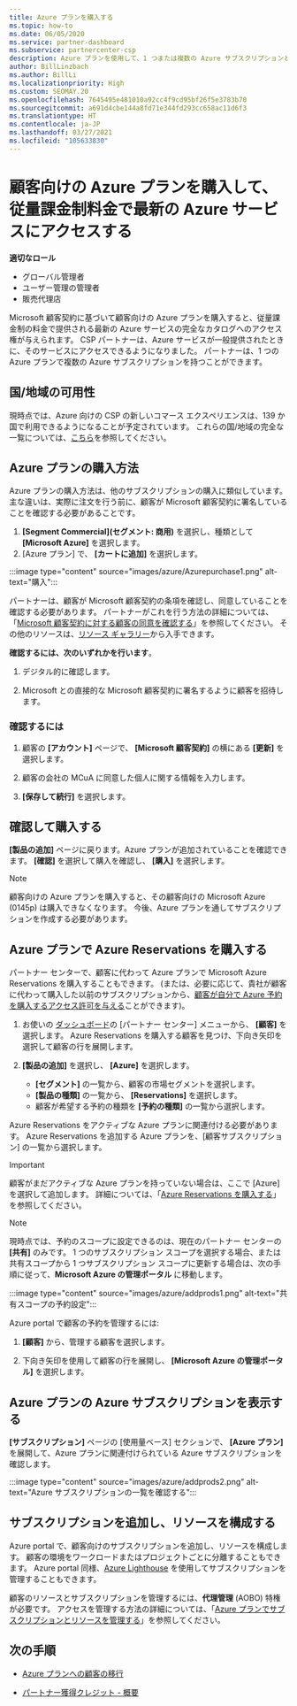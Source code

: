 ```yaml
---
title: Azure プランを購入する
ms.topic: how-to
ms.date: 06/05/2020
ms.service: partner-dashboard
ms.subservice: partnercenter-csp
description: Azure プランを使用して、1 つまたは複数の Azure サブスクリプションと Azure 予約を購入する方法、リソースを構成する方法、サブスクリプションを表示または追加する方法について説明します。
author: BillLinzbach
ms.author: BillLi
ms.localizationpriority: High
ms.custom: SEOMAY.20
ms.openlocfilehash: 7645495e481010a92cc4f9cd95bf26f5e3783b70
ms.sourcegitcommit: a691d4cbe144a8fd71e344fd293cc658ac11d6f3
ms.translationtype: HT
ms.contentlocale: ja-JP
ms.lasthandoff: 03/27/2021
ms.locfileid: "105633830"
---
```

# <a name="purchase-the-azure-plan-for-customers--access-the-latest-azure-services-at-pay-as-you-go-rates"></a>顧客向けの Azure プランを購入して、従量課金制料金で最新の Azure サービスにアクセスする

**適切なロール**
- グローバル管理者
- ユーザー管理の管理者
- 販売代理店

Microsoft 顧客契約に基づいて顧客向けの Azure プランを購入すると、従量課金制の料金で提供される最新の Azure サービスの完全なカタログへのアクセス権が与えられます。 CSP パートナーは、Azure サービスが一般提供されたときに、そのサービスにアクセスできるようになりました。 パートナーは、1 つの Azure プランで複数の Azure サブスクリプションを持つことができます。 

## <a name="countryregion-availability"></a>国/地域の可用性

現時点では、Azure 向けの CSP の新しいコマース エクスペリエンスは、139 か国で利用できるようになることが予定されています。 これらの国/地域の完全な一覧については、[こちら](https://query.prod.cms.rt.microsoft.com/cms/api/am/binary/RE3QN0x)を参照してください。 

## <a name="how-to-purchase-azure-plan"></a>Azure プランの購入方法

Azure プランの購入方法は、他のサブスクリプションの購入に類似しています。 主な違いは、実際に注文を行う前に、顧客が Microsoft 顧客契約に署名していることを確認する必要があることです。

1. **[Segment Commercial]\(セグメント: 商用\)** を選択し、種類として **[Microsoft Azure]** を選択します。 
2. [Azure プラン] で、 **[カートに追加]** を選択します。

:::image type="content" source="images/azure/Azurepurchase1.png" alt-text="購入":::

パートナーは、顧客が Microsoft 顧客契約の条項を確認し、同意していることを確認する必要があります。 パートナーがこれを行う方法の詳細については、「[Microsoft 顧客契約に対する顧客の同意を確認する](confirm-customer-agreement.md)」を参照してください。 その他のリソースは、[リソース ギャラリー](https://partner.microsoft.com/resources/collection/Microsoft-Customer-Agreement-in-the-CSP-program#/)から入手できます。

**確認するには、次のいずれかを行います**。 

1. デジタル的に確認します。

2. Microsoft との直接的な Microsoft 顧客契約に署名するように顧客を招待します。 

### <a name="to-confirm"></a>確認するには 

1. 顧客の **[アカウント]** ページで、 **[Microsoft 顧客契約]** の横にある **[更新]** を選択します。  

2. 顧客の会社の MCuA に同意した個人に関する情報を入力します。

3. **[保存して続行]** を選択します。  

## <a name="review-and-buy"></a>確認して購入する

**[製品の追加]** ページに戻ります。Azure プランが追加されていることを確認できます。 **[確認]** を選択して購入を確認し、 **[購入]** を選択します。 

>[!Note]
>顧客向けの Azure プランを購入すると、その顧客向けの Microsoft Azure (0145p) は購入できなくなります。 今後、Azure プランを通してサブスクリプションを作成する必要があります。

## <a name="purchase-azure-reservations-under-the-azure-plan"></a>Azure プランで Azure Reservations を購入する 
  
パートナー センターで、顧客に代わって Azure プランで Microsoft Azure Reservations を購入することもできます。 (または、必要に応じて、貴社が顧客に代わって購入した以前のサブスクリプションから、[顧客が自分で Azure 予約を購入するアクセス許可を与える](give-customers-permission.md)ことができます)。

1. お使いの [ダッシュボード](https://partner.microsoft.com/dashboard/)の [パートナー センター] メニューから、 **[顧客]** を選択します。 Azure Reservations を購入する顧客を見つけ、下向き矢印を選択して顧客の行を展開します。

2. **[製品の追加]** を選択し、 **[Azure]** を選択します。 

   - **[セグメント]** の一覧から、顧客の市場セグメントを選択します。
   - **[製品の種類]** の一覧から、 **[Reservations]** を選択します。
   - 顧客が希望する予約の種類を **[予約の種類]** の一覧から選択します。

Azure Reservations をアクティブな Azure プランに関連付ける必要があります。 Azure Reservations を追加する Azure プランを、[顧客サブスクリプション] の一覧から選択します。 

>[!Important] 
>顧客がまだアクティブな Azure プランを持っていない場合は、ここで [Azure] を選択して追加します。 詳細については、「[Azure Reservations を購入する](azure-reservations-buying.md#purchase-azure-reservations)」を参照してください。

>[!Note]
>現時点では、予約のスコープに設定できるのは、現在のパートナー センターの **[共有]** のみです。 1 つのサブスクリプション スコープを選択する場合、または共有スコープから 1 つサブスクリプション スコープに更新する場合は、次の手順に従って、**Microsoft Azure の管理ポータル** に移動します。 

:::image type="content" source="images/azure/addprods1.png" alt-text="共有スコープの予約設定":::

Azure portal で顧客の予約を管理するには: 

1. **[顧客]** から、管理する顧客を選択します。 

2. 下向き矢印を使用して顧客の行を展開し、 **[Microsoft Azure の管理ポータル]** を選択します。  
 
## <a name="view-azure-subscriptions-under-the-azure-plan"></a>Azure プランの Azure サブスクリプションを表示する

**[サブスクリプション]** ページの [使用量ベース] セクションで、 **[Azure プラン]** を展開して、Azure プランに関連付けられている Azure サブスクリプションを確認します。

:::image type="content" source="images/azure/addprods2.png" alt-text="Azure サブスクリプションの一覧を確認する"::: 


## <a name="add-subscriptions-and-configure-resources"></a>サブスクリプションを追加し、リソースを構成する

Azure portal で、顧客向けのサブスクリプションを追加し、リソースを構成します。 顧客の環境をワークロードまたはプロジェクトごとに分離することもできます。 Azure portal 同様、[Azure Lighthouse](https://azure.microsoft.com/services/azure-lighthouse/) を使用してサブスクリプションを管理することもできます。 

顧客のリソースとサブスクリプションを管理するには、**代理管理** (AOBO) 特権が必要です。 アクセスを管理する方法の詳細については、「[Azure プランでサブスクリプションとリソースを管理する](azure-plan-manage.md)」を参照してください。

## <a name="next-steps"></a>次の手順

- [Azure プランへの顧客の移行](azure-plan-transition.md)

- [パートナー獲得クレジット - 概要](partner-earned-credit.md)
